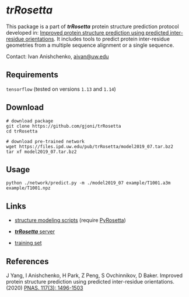 # *trRosetta*
This package is a part of ***trRosetta*** protein structure prediction protocol developed in: [Improved protein structure prediction using predicted inter-residue orientations](https://www.pnas.org/content/117/3/1496). It includes tools to predict protein inter-residue geometries from a multiple sequence alignment or a single sequence.


Contact: Ivan Anishchenko, aivan@uw.edu


## Requirements
```tensorflow``` (tested on versions ```1.13``` and ```1.14```)

## Download

```
# download package
git clone https://github.com/gjoni/trRosetta
cd trRosetta

# download pre-trained network
wget https://files.ipd.uw.edu/pub/trRosetta/model2019_07.tar.bz2
tar xf model2019_07.tar.bz2
```

## Usage
```
python ./network/predict.py -m ./model2019_07 example/T1001.a3m example/T1001.npz
```

## Links

* [structure modeling scripts](http://yanglab.nankai.edu.cn/trRosetta/download/) (require [PyRosetta](http://www.pyrosetta.org/))

* [***trRosetta*** server](http://yanglab.nankai.edu.cn/trRosetta/)

* [training set](https://files.ipd.uw.edu/pub/trRosetta/training_set.tar.gz)


## References
J Yang, I Anishchenko, H Park, Z Peng, S Ovchinnikov, D Baker. Improved protein structure prediction using predicted inter-residue orientations. (2020) [PNAS. 117(3): 1496-1503](https://www.pnas.org/content/117/3/1496)
